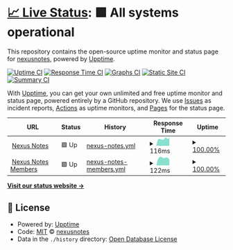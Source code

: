 # [📈 Live Status](https://nexusnotes.github.io/upptime): <!--live status--> **🟩 All systems operational**

This repository contains the open-source uptime monitor and status page for [nexusnotes](https://nexusnotes.github.io/upptime), powered by [Upptime](https://github.com/upptime/upptime).

[![Uptime CI](https://github.com/koj-co/upptime/workflows/Uptime%20CI/badge.svg)](https://github.com/koj-co/upptime/actions?query=workflow%3A%22Uptime+CI%22)
[![Response Time CI](https://github.com/koj-co/upptime/workflows/Response%20Time%20CI/badge.svg)](https://github.com/koj-co/upptime/actions?query=workflow%3A%22Response+Time+CI%22)
[![Graphs CI](https://github.com/koj-co/upptime/workflows/Graphs%20CI/badge.svg)](https://github.com/koj-co/upptime/actions?query=workflow%3A%22Graphs+CI%22)
[![Static Site CI](https://github.com/koj-co/upptime/workflows/Static%20Site%20CI/badge.svg)](https://github.com/koj-co/upptime/actions?query=workflow%3A%22Static+Site+CI%22)
[![Summary CI](https://github.com/koj-co/upptime/workflows/Summary%20CI/badge.svg)](https://github.com/koj-co/upptime/actions?query=workflow%3A%22Summary+CI%22)

With [Upptime](https://upptime.js.org), you can get your own unlimited and free uptime monitor and status page, powered entirely by a GitHub repository. We use [Issues](https://github.com/nexusnotes/upptime/issues) as incident reports, [Actions](https://github.com/nexusnotes/upptime/actions) as uptime monitors, and [Pages](https://nexusnotes.github.io/upptime) for the status page.

<!--start: status pages-->
<!-- This summary is generated by Upptime (https://github.com/upptime/upptime) -->
<!-- Do not edit this manually, your changes will be overwritten -->
<!-- prettier-ignore -->
| URL | Status | History | Response Time | Uptime |
| --- | ------ | ------- | ------------- | ------ |
| <img alt="" src="https://favicons.githubusercontent.com/nexusnotes.com" height="13"> [Nexus Notes](https://nexusnotes.com) | 🟩 Up | [nexus-notes.yml](https://github.com/nexusnotes/upptime/commits/HEAD/history/nexus-notes.yml) | <details><summary><img alt="Response time graph" src="./graphs/nexus-notes/response-time-week.png" height="20"> 116ms</summary><br><a href="https://nexusnotes.github.io/upptime/history/nexus-notes"><img alt="Response time 145" src="https://img.shields.io/endpoint?url=https%3A%2F%2Fraw.githubusercontent.com%2Fnexusnotes%2Fupptime%2FHEAD%2Fapi%2Fnexus-notes%2Fresponse-time.json"></a><br><a href="https://nexusnotes.github.io/upptime/history/nexus-notes"><img alt="24-hour response time 134" src="https://img.shields.io/endpoint?url=https%3A%2F%2Fraw.githubusercontent.com%2Fnexusnotes%2Fupptime%2FHEAD%2Fapi%2Fnexus-notes%2Fresponse-time-day.json"></a><br><a href="https://nexusnotes.github.io/upptime/history/nexus-notes"><img alt="7-day response time 116" src="https://img.shields.io/endpoint?url=https%3A%2F%2Fraw.githubusercontent.com%2Fnexusnotes%2Fupptime%2FHEAD%2Fapi%2Fnexus-notes%2Fresponse-time-week.json"></a><br><a href="https://nexusnotes.github.io/upptime/history/nexus-notes"><img alt="30-day response time 124" src="https://img.shields.io/endpoint?url=https%3A%2F%2Fraw.githubusercontent.com%2Fnexusnotes%2Fupptime%2FHEAD%2Fapi%2Fnexus-notes%2Fresponse-time-month.json"></a><br><a href="https://nexusnotes.github.io/upptime/history/nexus-notes"><img alt="1-year response time 148" src="https://img.shields.io/endpoint?url=https%3A%2F%2Fraw.githubusercontent.com%2Fnexusnotes%2Fupptime%2FHEAD%2Fapi%2Fnexus-notes%2Fresponse-time-year.json"></a></details> | <details><summary><a href="https://nexusnotes.github.io/upptime/history/nexus-notes">100.00%</a></summary><a href="https://nexusnotes.github.io/upptime/history/nexus-notes"><img alt="All-time uptime 99.94%" src="https://img.shields.io/endpoint?url=https%3A%2F%2Fraw.githubusercontent.com%2Fnexusnotes%2Fupptime%2FHEAD%2Fapi%2Fnexus-notes%2Fuptime.json"></a><br><a href="https://nexusnotes.github.io/upptime/history/nexus-notes"><img alt="24-hour uptime 100.00%" src="https://img.shields.io/endpoint?url=https%3A%2F%2Fraw.githubusercontent.com%2Fnexusnotes%2Fupptime%2FHEAD%2Fapi%2Fnexus-notes%2Fuptime-day.json"></a><br><a href="https://nexusnotes.github.io/upptime/history/nexus-notes"><img alt="7-day uptime 100.00%" src="https://img.shields.io/endpoint?url=https%3A%2F%2Fraw.githubusercontent.com%2Fnexusnotes%2Fupptime%2FHEAD%2Fapi%2Fnexus-notes%2Fuptime-week.json"></a><br><a href="https://nexusnotes.github.io/upptime/history/nexus-notes"><img alt="30-day uptime 100.00%" src="https://img.shields.io/endpoint?url=https%3A%2F%2Fraw.githubusercontent.com%2Fnexusnotes%2Fupptime%2FHEAD%2Fapi%2Fnexus-notes%2Fuptime-month.json"></a><br><a href="https://nexusnotes.github.io/upptime/history/nexus-notes"><img alt="1-year uptime 99.99%" src="https://img.shields.io/endpoint?url=https%3A%2F%2Fraw.githubusercontent.com%2Fnexusnotes%2Fupptime%2FHEAD%2Fapi%2Fnexus-notes%2Fuptime-year.json"></a></details>
| <img alt="" src="https://favicons.githubusercontent.com/members.nexusnotes.com" height="13"> [Nexus Notes Members](https://members.nexusnotes.com) | 🟩 Up | [nexus-notes-members.yml](https://github.com/nexusnotes/upptime/commits/HEAD/history/nexus-notes-members.yml) | <details><summary><img alt="Response time graph" src="./graphs/nexus-notes-members/response-time-week.png" height="20"> 122ms</summary><br><a href="https://nexusnotes.github.io/upptime/history/nexus-notes-members"><img alt="Response time 146" src="https://img.shields.io/endpoint?url=https%3A%2F%2Fraw.githubusercontent.com%2Fnexusnotes%2Fupptime%2FHEAD%2Fapi%2Fnexus-notes-members%2Fresponse-time.json"></a><br><a href="https://nexusnotes.github.io/upptime/history/nexus-notes-members"><img alt="24-hour response time 137" src="https://img.shields.io/endpoint?url=https%3A%2F%2Fraw.githubusercontent.com%2Fnexusnotes%2Fupptime%2FHEAD%2Fapi%2Fnexus-notes-members%2Fresponse-time-day.json"></a><br><a href="https://nexusnotes.github.io/upptime/history/nexus-notes-members"><img alt="7-day response time 122" src="https://img.shields.io/endpoint?url=https%3A%2F%2Fraw.githubusercontent.com%2Fnexusnotes%2Fupptime%2FHEAD%2Fapi%2Fnexus-notes-members%2Fresponse-time-week.json"></a><br><a href="https://nexusnotes.github.io/upptime/history/nexus-notes-members"><img alt="30-day response time 124" src="https://img.shields.io/endpoint?url=https%3A%2F%2Fraw.githubusercontent.com%2Fnexusnotes%2Fupptime%2FHEAD%2Fapi%2Fnexus-notes-members%2Fresponse-time-month.json"></a><br><a href="https://nexusnotes.github.io/upptime/history/nexus-notes-members"><img alt="1-year response time 152" src="https://img.shields.io/endpoint?url=https%3A%2F%2Fraw.githubusercontent.com%2Fnexusnotes%2Fupptime%2FHEAD%2Fapi%2Fnexus-notes-members%2Fresponse-time-year.json"></a></details> | <details><summary><a href="https://nexusnotes.github.io/upptime/history/nexus-notes-members">100.00%</a></summary><a href="https://nexusnotes.github.io/upptime/history/nexus-notes-members"><img alt="All-time uptime 99.99%" src="https://img.shields.io/endpoint?url=https%3A%2F%2Fraw.githubusercontent.com%2Fnexusnotes%2Fupptime%2FHEAD%2Fapi%2Fnexus-notes-members%2Fuptime.json"></a><br><a href="https://nexusnotes.github.io/upptime/history/nexus-notes-members"><img alt="24-hour uptime 100.00%" src="https://img.shields.io/endpoint?url=https%3A%2F%2Fraw.githubusercontent.com%2Fnexusnotes%2Fupptime%2FHEAD%2Fapi%2Fnexus-notes-members%2Fuptime-day.json"></a><br><a href="https://nexusnotes.github.io/upptime/history/nexus-notes-members"><img alt="7-day uptime 100.00%" src="https://img.shields.io/endpoint?url=https%3A%2F%2Fraw.githubusercontent.com%2Fnexusnotes%2Fupptime%2FHEAD%2Fapi%2Fnexus-notes-members%2Fuptime-week.json"></a><br><a href="https://nexusnotes.github.io/upptime/history/nexus-notes-members"><img alt="30-day uptime 100.00%" src="https://img.shields.io/endpoint?url=https%3A%2F%2Fraw.githubusercontent.com%2Fnexusnotes%2Fupptime%2FHEAD%2Fapi%2Fnexus-notes-members%2Fuptime-month.json"></a><br><a href="https://nexusnotes.github.io/upptime/history/nexus-notes-members"><img alt="1-year uptime 99.99%" src="https://img.shields.io/endpoint?url=https%3A%2F%2Fraw.githubusercontent.com%2Fnexusnotes%2Fupptime%2FHEAD%2Fapi%2Fnexus-notes-members%2Fuptime-year.json"></a></details>

<!--end: status pages-->

[**Visit our status website →**](https://nexusnotes.github.io/upptime)

## 📄 License

- Powered by: [Upptime](https://github.com/upptime/upptime)
- Code: [MIT](./LICENSE) © [nexusnotes](https://nexusnotes.github.io/upptime)
- Data in the `./history` directory: [Open Database License](https://opendatacommons.org/licenses/odbl/1-0/)
